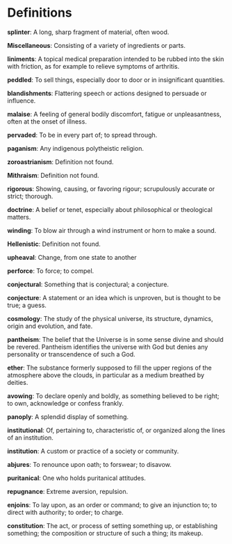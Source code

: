 # Definitions

**splinter**: A long, sharp fragment of material, often wood.

**Miscellaneous**: Consisting of a variety of ingredients or parts.

**liniments**: A topical medical preparation intended to be rubbed into the skin with friction, as for example to relieve symptoms of arthritis.

**peddled**: To sell things, especially door to door or in insignificant quantities.

**blandishments**: Flattering speech or actions designed to persuade or influence.

**malaise**: A feeling of general bodily discomfort, fatigue or unpleasantness, often at the onset of illness.

**pervaded**: To be in every part of; to spread through.

**paganism**: Any indigenous polytheistic religion.

**zoroastrianism**: Definition not found.

**Mithraism**: Definition not found.

**rigorous**: Showing, causing, or favoring rigour; scrupulously accurate or strict; thorough.

**doctrine**: A belief or tenet, especially about philosophical or theological matters.

**winding**: To blow air through a wind instrument or horn to make a sound.

**Hellenistic**: Definition not found.

**upheaval**: Change, from one state to another

**perforce**: To force; to compel.

**conjectural**: Something that is conjectural; a conjecture.

**conjecture**: A statement or an idea which is unproven, but is thought to be true; a guess.

**cosmology**: The study of the physical universe, its structure, dynamics, origin and evolution, and fate.

**pantheism**: The belief that the Universe is in some sense divine and should be revered. Pantheism identifies the universe with God but denies any personality or transcendence of such a God.

**ether**: The substance formerly supposed to fill the upper regions of the atmosphere above the clouds, in particular as a medium breathed by deities.

**avowing**: To declare openly and boldly, as something believed to be right; to own, acknowledge or confess frankly.

**panoply**: A splendid display of something.

**institutional**: Of, pertaining to, characteristic of, or organized along the lines of an institution.

**institution**: A custom or practice of a society or community.

**abjures**: To renounce upon oath; to forswear; to disavow.

**puritanical**: One who holds puritanical attitudes.

**repugnance**: Extreme aversion, repulsion.

**enjoins**: To lay upon, as an order or command; to give an injunction to; to direct with authority; to order; to charge.

**constitution**: The act, or process of setting something up, or establishing something; the composition or structure of such a thing; its makeup.

